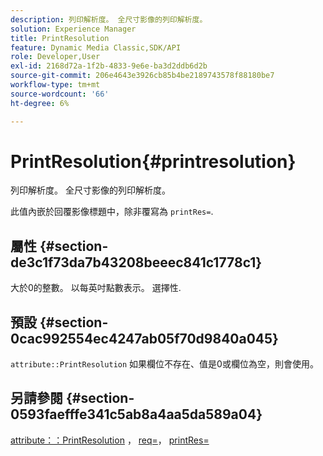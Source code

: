 ```yaml
---
description: 列印解析度。 全尺寸影像的列印解析度。
solution: Experience Manager
title: PrintResolution
feature: Dynamic Media Classic,SDK/API
role: Developer,User
exl-id: 2168d72a-1f2b-4833-9e6e-ba3d2ddb6d2b
source-git-commit: 206e4643e3926cb85b4be2189743578f88180be7
workflow-type: tm+mt
source-wordcount: '66'
ht-degree: 6%

---
```


# PrintResolution{#printresolution}

列印解析度。 全尺寸影像的列印解析度。

此值內嵌於回覆影像標題中，除非覆寫為 `printRes=`.

## 屬性 {#section-de3c1f73da7b43208beeec841c1778c1}

大於0的整數。 以每英吋點數表示。 選擇性.

## 預設 {#section-0cac992554ec4247ab05f70d9840a045}

`attribute::PrintResolution` 如果欄位不存在、值是0或欄位為空，則會使用。

## 另請參閱 {#section-0593faefffe341c5ab8a4aa5da589a04}

[attribute：：PrintResolution](../../../../../../is-api/image-catalog/image-serving-api-ref/c-image-catalog-reference/c-attributes-reference/r-printresolution.md#reference-a53c6850077148c9bd88a8c5c1c400c5) ， [req=](../../../../../../is-api/http-ref/image-serving-api-ref/c-http-protocol-reference/c-command-reference/r-req/r-req.md#reference-907cdb4a97034db7ad94695f25552e76)， [printRes=](../../../../../../is-api/http-ref/image-serving-api-ref/c-http-protocol-reference/c-command-reference/r-printres.md#reference-84f52afff4704c4b9d58e4bbbaea1491)
